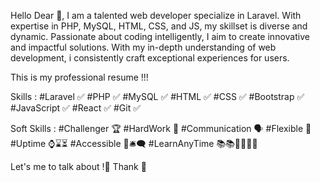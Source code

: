 Hello Dear 👋,
I am a talented web developer specialize in Laravel.
With expertise in PHP, MySQL, HTML, CSS, and JS, my skillset is diverse and dynamic. Passionate about coding intelligently, I aim to create innovative and impactful solutions.
With my in-depth understanding of web development, i consistently craft exceptional experiences for users.

This is my professional resume !!!

Skills :
#Laravel ✅
#PHP ✅
#MySQL ✅
#HTML ✅
#CSS ✅
#Bootstrap ✅
#JavaScript ✅
#React ✅
#Git ✅

Soft Skills :
#Challenger 🏆
#HardWork 🥸
#Communication 🗣️
#Flexible 💪
#Uptime ⌚⌛⏳
#Accessible 🚩🛎️🗨️
#LearnAnyTime 📚📚📑🔬🔭🧪

Let's me to talk about !💬
Thank 🙏